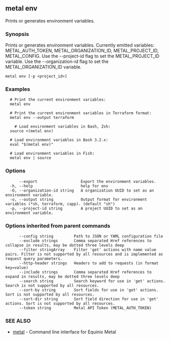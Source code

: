 ## metal env

Prints or generates environment variables.

### Synopsis

Prints or generates environment variables. Currently emitted variables: METAL_AUTH_TOKEN, METAL_ORGANIZATION_ID, METAL_PROJECT_ID, METAL_CONFIG. Use the --project-id flag to set the METAL_PROJECT_ID variable. Use the --organization-id flag to set the METAL_ORGANIZATION_ID variable.

```
metal env [-p <project_id>]
```

### Examples

```
  # Print the current environment variables:
  metal env
  
  # Print the current environment variables in Terraform format:
  metal env --output terraform
  
    # Load environment variables in Bash, Zsh:
  source <(metal env)
  
  # Load environment variables in Bash 3.2.x:
  eval "$(metal env)"
  
  # Load environment variables in Fish:
  metal env | source
```

### Options

```
      --export                   Export the environment variables.
  -h, --help                     help for env
  -O, --organization-id string   A organization UUID to set as an environment variable.
  -o, --output string            Output format for environment variables (*sh, terraform, capp). (default "sh")
  -p, --project-id string        A project UUID to set as an environment variable.
```

### Options inherited from parent commands

```
      --config string         Path to JSON or YAML configuration file
      --exclude strings       Comma separated Href references to collapse in results, may be dotted three levels deep
      --filter stringArray    Filter 'get' actions with name value pairs. Filter is not supported by all resources and is implemented as request query parameters.
      --http-header strings   Headers to add to requests (in format key=value)
      --include strings       Comma separated Href references to expand in results, may be dotted three levels deep
      --search string         Search keyword for use in 'get' actions. Search is not supported by all resources.
      --sort-by string        Sort fields for use in 'get' actions. Sort is not supported by all resources.
      --sort-dir string       Sort field direction for use in 'get' actions. Sort is not supported by all resources.
      --token string          Metal API Token (METAL_AUTH_TOKEN)
```

### SEE ALSO

* [metal](metal.md)	 - Command line interface for Equinix Metal

